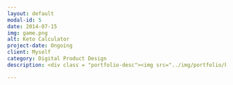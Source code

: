 ```yaml
---
layout: default
modal-id: 5
date: 2014-07-15
img: game.png
alt: Keto Calculator
project-date: Ongoing
client: Myself
category: Digital Product Design
description: <div class = "portfolio-desc"><img src="../img/portfolio/ketoCalc_HiFi.jpg" class="img-responsive img-centered" alt"KetoCalc Hi-Fi Mockup"><h3>Concept Overview</h3><p>The user is a parent with a child diagnosed with pediatric epilepsy who needs assistance in administering the ketogenic diet for seizure control.</p><h3>Challenge</h3><p>The ketogenic diet is a high fat, low carb diet that that puts the body into a state of ketosis (when the body gets energy from burning fat rather than carbs). When using the Ketogenic Diet as a treatment for Epilepsy, the meals must strictly adhere requirements set by the nutritionist. This often means measuring food ingredients down to the tenth of a gram. Parents must also keep a diary of each meal, Ketone levels (to see that ketosis is maintained) as well as seizure counts. This helps the both the neurologist and the nutritionist gain insight into what might be helping with seizure control and what is not helping.</p><h3>Discovery</h3><p>Extensive qualitative user research (primarily user feedback, user observation, and interviews) as well as competitive analysis of the only (official) keto calculator lead to a period of discovery where I could gain insight into the users' needs.<p>I also did research to see if there were any design solutions for other food trackers that may work successfully with this keto calculator.</p><h3>Design</h3><p>Next I set about exploring the different possibilities through various sketches and wireframes.  Below is a Red Route (likely the most common path) design for this app. I used this Red Route Design panel as a storyboard when talking to some potential users about some of the features that this app might have. I included one high fidelity screen so that potential users could see the potential look/feel of the app. During followup interviews where I showed a high fidelity frame, I also tested various color schemes. A mostly purple theme tested the best of the several color iterations, as it holds some sentimental value to users. Purple is the official Epilepsy awareness color. </p><img src="../img/portfolio/KetoCalcPlus.jpg" class="img-responsive img-centered" alt"KetoCalc Plus Redroute"><p>This is still a work in progress. I will update this project as more work is completed.</p></div>

---
```

